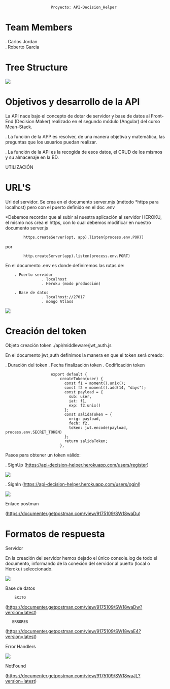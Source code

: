                         Proyecto: API-Decision_Helper

# Team Members
    
. Carlos Jordan  
. Roberto Garcia

# Tree Structure

![](https://imgur.com/FUbrrbI.png)

#  Objetivos y desarrollo de la API  

La API nace bajo el concepto de dotar de servidor y base de datos al Front-End (Decision Maker) realizado en el segundo módulo (Angular) del curso Mean-Stack.

. La función de la APP es resolver, de una manera objetiva y matemática, las preguntas que los usuarios puedan realizar. 

. La función de la API es la recogida de esos datos, el CRUD de los mismos y su almacenaje en la BD. 



UTILIZACIÓN        

# URL'S

Url del servidor. Se crea en el documento server.mjs (método *https para localhost) pero con el puerto definido en el doc .env
  
 *Debemos recordar que al subir al nuestra aplicación al servidor HEROKU, el mismo nos crea el https, con lo cual debemos modificar en nuestro documento server.js 

            https.createServer(opt, app).listen(process.env.PORT)
por

            http.createServer(app).listen(process.env.PORT)

En el documento  .env es donde definiremos las rutas de:

        . Puerto servidor
                    . localhost
                    . Heroku (modo producción)

        . Base de datos
                    . localhost://27017
                    . mongo Atlass

![](https://imgur.com/0Mtrk03.png)

# Creación del token

Objeto creación token ./api/middleware/jwt_auth.js

En el documento jwt_auth definimos la manera en que el token será creado:

. Duración del token
. Fecha finalización token
. Codificación token

                        export default {
                            createToken(user) {
                              const f1 = moment().unix();
                              const f2 = moment().add(14, "days");
                              const payload = {
                                sub: user,
                                iat: f1,
                                exp: f2.unix()
                              };
                              const salidaToken = {
                                orig: payload,
                                fech: f2,
                                token: jwt.encode(payload, process.env.SECRET_TOKEN)
                              };
                              return salidaToken;
                            },
                        
Pasos para obtener un token válido:

. SignUp (https://api-decision-helper.herokuapp.com/users/register)

![](https://imgur.com/Vbovdsg.png)

. SignIn  (https://api-decision-helper.herokuapp.com/users/oginl)

![](https://imgur.com/0uUe1xh.png)

Enlace postman

(https://documenter.getpostman.com/view/9175109/SW18waDu)



# Formatos de respuesta



Servidor

En la creación del servidor hemos dejado el único console.log de todo el documento, informando de la conexión del servidor al puerto (local o Heroku) seleccionado.

![](https://imgur.com/2AH61RE.png)

Base de datos

        ÉXITO

(https://documenter.getpostman.com/view/9175109/SW18waDw?version=latest)
         
       ERRORES

(https://documenter.getpostman.com/view/9175109/SW18waE4?version=latest)

Error Handlers

![](https://imgur.com/OuO9UTq.png)

NotFound

(https://documenter.getpostman.com/view/9175109/SW18waJL?version=latest)


